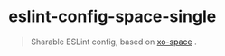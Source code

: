# eslint-config-space-single

> Sharable ESLint config, based on [xo-space](https://github.com/sindresorhus/eslint-config-xo-space) .

